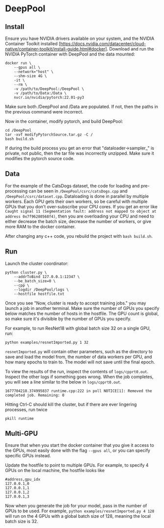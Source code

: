# DeepPool

## Install

Ensure you have NVIDIA drivers available on your system, and the NVIDIA Container Toolkit installed [https://docs.nvidia.com/datacenter/cloud-native/container-toolkit/install-guide.html#docker].
Download and run the NVIDIA PyTorch container with DeepPool and the data mounted:
```
docker run \
    --gpus all \
    --network="host" \
    --shm-size 4G \
    -it \
    --rm \
    -v /path/to/DeepPool:/DeepPool \
    -v /path/to/Data:/Data \
    nvcr.io/nvidia/pytorch:22.01-py3
```

Make sure both /DeepPool and /Data are populated. If not, then the paths in the previous command were incorrect.

Now in the container, modify pytorch, and build DeepPool:
```
cd /DeepPool
tar -xvf modifyPytorchSource.tar.gz -C /
bash build.sh
```

If during the build process you get an error that "dataloader->sampler_" is private, not public, then the tar file was incorrectly unzipped. Make sure it modifies the pytorch source code.

## Data

For the example of the CatsDogs dataset, the code for loading and pre-processing can be seen in `/DeepPool/csrc/catsDogs.cpp` and `/DeepPool/csrc/dataset.cpp`. Dataloading is done in parallel by multiple workers. Each GPU gets their own workers, so be careful with multiple GPUs that you don't over-subscribe your CPU cores. If you get an error like `Caught signal 11 (Segmentation fault: address not mapped to object at address 0x7f96280568f4)`, then you are overloading your CPU and need to either decrease the batch size, decrease the number of workers, or give more RAM to the docker container.

After changing any c++ code, you rebuild the project with `bash build.sh`.

## Run

Launch the cluster coordinator:
```
python cluster.py \
    --addrToBind 127.0.0.1:12347 \
    --be_batch_size=0 \
    --cpp \
    --logdir /DeepPool/logs \
    --hostfile hostfile.txt
```

Once you see "Now, cluster is ready to accept training jobs." you may launch a job in another terminal. Make sure the number of GPUs you specify below matches the number of hosts in the hostfile. The GPU count is global, so make sure it's divisible by the number of GPUs you specify.

For example, to run ResNet18 with global batch size 32 on a single GPU, run:
```
python examples/resnetImported.py 1 32
```

`resnetImported.py` will contain other parameters, such as the directory to save and load the model from, the number of data workers per GPU, and how many epochs to train to. The model will not save until the final epoch.

To view the results of the run, inspect the contents of `logs/cpprt0.out`. Inspect the other logs if something goes wrong. When the job completes, you will see a line similar to the below in `logs/cpprt0.out`.
```
1677704218.374995837 runtime.cpp:222 in poll NOTICE[1]: Removed the completed job. Remaining: 0
```

Hitting Ctrl-C should kill the cluster, but if there are ever lingering processes, run twice
```
pkill runtime
```

## Multi-GPU

Ensure that when you start the docker container that you give it access to the GPUs, most easily done with the flag `--gpus all`, or you can specify specific GPUs instead.

Update the hostfile to point to multiple GPUs. For example, to specify 4 GPUs on the local machine, the hostfile looks like
```
#address,gpu_idx
127.0.0.1,0
127.0.0.1,1
127.0.0.1,2
127.0.0.1,3
```

Now when you generate the job for your model, pass in the number of GPUs to be used. For example, `python examples/resnetImported.py 4 128` will run on the 4 GPUs with a global batch size of 128, meaning the local batch size is 32.
